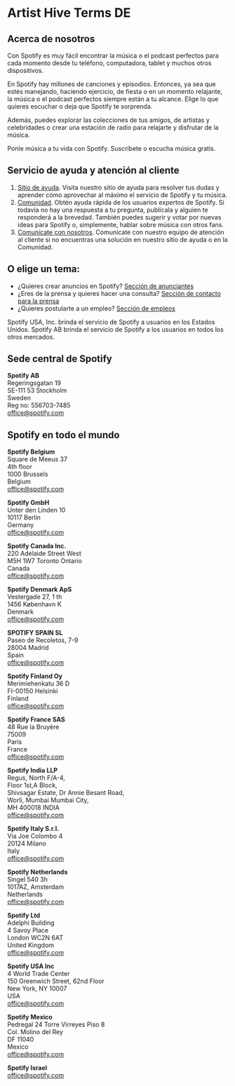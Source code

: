 # Artist Hive Terms DE

## Acerca de nosotros

Con Spotify es muy fácil encontrar la música o el podcast perfectos para cada momento desde tu teléfono, computadora, tablet y muchos otros dispositivos.

En Spotify hay millones de canciones y episodios. Entonces, ya sea que estés manejando, haciendo ejercicio, de fiesta o en un momento relajante, la música o el podcast perfectos siempre están a tu alcance. Elige lo que quieres escuchar o deja que Spotify te sorprenda.

Además, puedes explorar las colecciones de tus amigos, de artistas y celebridades o crear una estación de radio para relajarte y disfrutar de la música.

Ponle música a tu vida con Spotify. Suscríbete o escucha música gratis.

## Servicio de ayuda y atención al cliente

1.  [Sitio de ayuda](https://support.spotify.com/). Visita nuestro sitio de ayuda para resolver tus dudas y aprender cómo aprovechar al máximo el servicio de Spotify y tu música.
2.  [Comunidad](https://community.spotify.com/). Obtén ayuda rápida de los usuarios expertos de Spotify. Si todavía no hay una respuesta a tu pregunta, publícala y alguien te responderá a la brevedad. También puedes sugerir y votar por nuevas ideas para Spotify o, simplemente, hablar sobre música con otros fans.
3.  [Comunícate con nosotros](https://support.spotify.com/co-es/contact-spotify-support). Comunícate con nuestro equipo de atención al cliente si no encuentras una solución en nuestro sitio de ayuda o en la Comunidad.

## O elige un tema:

- ¿Quieres crear anuncios en Spotify? [Sección de anunciantes](https://ads.spotify.com/)
- ¿Eres de la prensa y quieres hacer una consulta? [Sección de contacto para la prensa](https://newsroom.spotify.com/press-inquiries)
- ¿Quieres postularte a un empleo? [Sección de empleos](https://www.lifeatspotify.com/)

Spotify USA, Inc. brinda el servicio de Spotify a usuarios en los Estados Unidos. Spotify AB brinda el servicio de Spotify a los usuarios en todos los otros mercados.

## Sede central de Spotify

**Spotify AB**  
Regeringsgatan 19  
SE-111 53 Stockholm  
Sweden  
Reg no: 556703-7485  
office@spotify.com

## Spotify en todo el mundo

**Spotify Belgium**  
Square de Meeus 37  
4th floor  
1000 Brussels  
Belgium  
office@spotify.com

**Spotify GmbH**  
Unter den Linden 10  
10117 Berlin  
Germany  
office@spotify.com

**Spotify Canada Inc.**  
220 Adelaide Street West  
M5H 1W7 Toronto Ontario  
Canada  
office@spotify.com

**Spotify Denmark ApS**  
Vestergade 27, 1 th  
1456 København K  
Denmark  
office@spotify.com

**SPOTIFY SPAIN SL**  
Paseo de Recoletos, 7-9  
28004 Madrid  
Spain  
office@spotify.com

**Spotify Finland Oy**  
Merimiehenkatu 36 D  
FI-00150 Helsinki  
Finland  
office@spotify.com

**Spotify France SAS**  
48 Rue la Bruyère  
75009  
Paris  
France  
office@spotify.com

**Spotify India LLP**  
Regus, North F/A-4,  
Floor 1st,A Block,  
Shivsagar Estate, Dr Annie Besant Road,  
Worli, Mumbai Mumbai City,  
MH 400018 INDIA  
office@spotify.com

**Spotify Italy S.r.l.**  
Via Joe Colombo 4  
20124 Milano  
Italy  
office@spotify.com

**Spotify Netherlands**  
Singel 540 3h  
1017AZ, Amsterdam  
Netherlands  
office@spotify.com

**Spotify Ltd**  
Adelphi Building  
4 Savoy Place  
London WC2N 6AT  
United Kingdom  
office@spotify.com

**Spotify USA Inc**  
4 World Trade Center  
150 Greenwich Street, 62nd Floor  
New York, NY 10007  
USA  
office@spotify.com

**Spotify Mexico**  
Pedregal 24 Torre Virreyes Piso 8  
Col. Molino del Rey  
DF 11040  
Mexico  
office@spotify.com

**Spotify Israel**  
office@spotify.com
